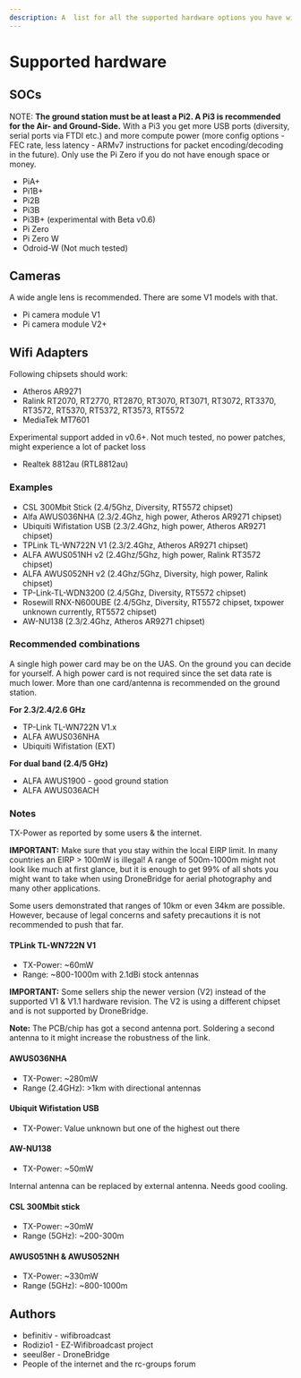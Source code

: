 ```yaml
---
description: A  list for all the supported hardware options you have with DroneBridge
---
```


# Supported hardware

## SOCs

NOTE: **The ground station must be at least a Pi2. A Pi3 is recommended for the Air- and Ground-Side.** With a Pi3 you get more USB ports \(diversity, serial ports via FTDI etc.\) and more compute power \(more config options - FEC rate, less latency - ARMv7 instructions for packet encoding/decoding in the future\). Only use the Pi Zero if you do not have enough space or money.

* PiA+
* Pi1B+
* Pi2B
* Pi3B
* Pi3B+ \(experimental with Beta v0.6\)
* Pi Zero
* Pi Zero W
* Odroid-W \(Not much tested\)

## Cameras

A wide angle lens is recommended. There are some V1 models with that.

* Pi camera module V1
* Pi camera module V2+

## Wifi Adapters

Following chipsets should work:

* Atheros AR9271
* Ralink RT2070, RT2770, RT2870, RT3070, RT3071, RT3072, RT3370, RT3572, RT5370, RT5372, RT3573, RT5572
* MediaTek MT7601

Experimental support added in v0.6+. Not much tested, no power patches, might experience a lot of packet loss

* Realtek 8812au \(RTL8812au\)

### Examples

* CSL 300Mbit Stick \(2.4/5Ghz, Diversity, RT5572 chipset\)
* Alfa AWUS036NHA \(2.3/2.4Ghz, high power, Atheros AR9271 chipset\)
* Ubiquiti Wifistation USB \(2.3/2.4Ghz, high power, Atheros AR9271 chipset\)
* TPLink TL-WN722N V1 \(2.3/2.4Ghz, Atheros AR9271 chipset\)
* ALFA AWUS051NH v2 \(2.4Ghz/5Ghz, high power, Ralink RT3572 chipset\)
* ALFA AWUS052NH v2 \(2.4Ghz/5Ghz, Diversity, high power, Ralink chipset\)
* TP-Link-TL-WDN3200 \(2.4/5Ghz, Diversity, RT5572 chipset\)
* Rosewill RNX-N600UBE \(2.4/5Ghz, Diversity, RT5572 chipset, txpower unknown currently, RT5572 chipset\)
* AW-NU138 \(2.3/2.4Ghz, Atheros AR9271 chipset\)

### Recommended combinations

A single high power card may be on the UAS. On the ground you can decide for yourself. A high power card is not required since the set data rate is much lower. More than one card/antenna is recommended on the ground station.

**For 2.3/2.4/2.6 GHz**

* TP-Link TL-WN722N V1.x
* ALFA AWUS036NHA
* Ubiquiti Wifistation \(EXT\)

**For dual band \(2.4/5 GHz\)**

* ALFA AWUS1900 - good ground station
* ALFA AWUS036ACH

### Notes

TX-Power as reported by some users & the internet.

**IMPORTANT:** Make sure that you stay within the local EIRP limit. In many countries an EIRP &gt; 100mW is illegal! A range of 500m-1000m might not look like much at first glance, but it is enough to get 99% of all shots you might want to take when using DroneBridge for aerial photography and many other applications.

Some users demonstrated that ranges of 10km or even 34km are possible. However, because of legal concerns and safety precautions it is not recommended to push that far.

#### TPLink TL-WN722N V1

* TX-Power: ~60mW 
* Range: ~800-1000m with 2.1dBi stock antennas

**IMPORTANT:** Some sellers ship the newer version \(V2\) instead of the supported V1 & V1.1 hardware revision. The V2 is using a different chipset and is not supported by DroneBridge.

**Note:** The PCB/chip has got a second antenna port. Soldering a second antenna to it might increase the robustness of the link.

#### AWUS036NHA

* TX-Power: ~280mW 
* Range \(2.4GHz\): &gt;1km with directional antennas

#### Ubiquit Wifistation USB

* TX-Power: Value unknown but one of the highest out there

#### AW-NU138

* TX-Power: ~50mW

Internal antenna can be replaced by external antenna. Needs good cooling.

#### CSL 300Mbit stick

* TX-Power: ~30mW
* Range \(5GHz\): ~200-300m

#### AWUS051NH & AWUS052NH

* TX-Power: ~330mW 
* Range \(5GHz\): ~800-1000m

## Authors

* befinitiv - wifibroadcast
* Rodizio1 - EZ-Wifibroadcast project
* seeul8er - DroneBridge
* People of the internet and the rc-groups forum


